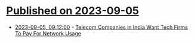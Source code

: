 # [Published on 2023-09-05](index.md)

* [2023-09-05, 09:12:00](https://tech.slashdot.org/story/23/09/05/0913200/telecom-companies-in-india-want-tech-firms-to-pay-for-network-usage?utm_source=rss1.0mainlinkanon&utm_medium=feed) - [Telecom Companies in India Want Tech Firms To Pay For Network Usage](https://tech.slashdot.org/story/23/09/05/0913200/telecom-companies-in-india-want-tech-firms-to-pay-for-network-usage?utm_source=rss1.0mainlinkanon&utm_medium=feed)
